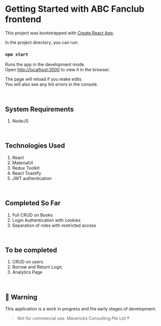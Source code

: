 # Getting Started with ABC Fanclub frontend

This project was bootstrapped with [Create React App](https://github.com/facebook/create-react-app).

In the project directory, you can run:

### `npm start`

Runs the app in the development mode.\
Open [http://localhost:3000](http://localhost:3000) to view it in the browser.

The page will reload if you make edits.\
You will also see any lint errors in the console.

&nbsp;

## System Requirements
1. NodeJS

&nbsp;

## Technologies Used
1. React
1. MaterialUI
1. Redux Toolkit
1. React Toastify
1. JWT authentication

&nbsp;

## Completed So Far
1. Full CRUD on Books
1. Login Authentication with cookies
1. Separation of roles with restricted access

&nbsp;

## To be completed
1. CRUD on users
1. Borrow and Return Logic
1. Analytics Page


&nbsp;
## &#x1F534; Warning
This application is a work in progress and the early stages of development. 
> Not for commercial use. Mavericks Consulting Pte Ltd ®